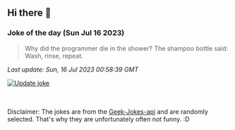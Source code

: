 ## Hi there 👋

### Joke of the day (Sun Jul 16 2023)
<!-- joke -->
>Why did the programmer die in the shower? The shampoo bottle said: Wash, rinse, repeat.
<!-- /joke -->

*Last update: Sun, 16 Jul 2023 00:58:39 GMT*

[![Update joke](https://github.com/nclskfm/nclskfm/actions/workflows/joke.yml/badge.svg)](https://github.com/nclskfm/nclskfm/actions/workflows/joke.yml)

<br><br>
Disclaimer: The jokes are from the [Geek-Jokes-api](https://github.com/sameerkumar18/geek-joke-api) and are randomly selected. That's why they are unfortunately often not funny. :D
